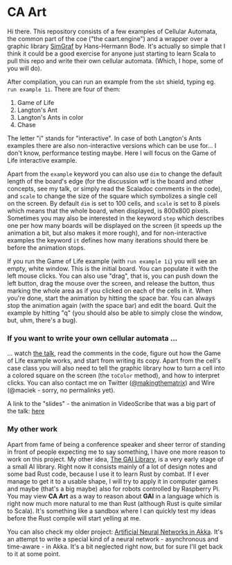 # CA Art

Hi there. 
This repository consists of a few examples of Cellular Automata, the common part of the coe ("the caart.engine") and a wrapper over a graphic library [SimGraf](http://hans-hermann-bode.de/en/content/simgraf-simple-scala-graphics-library) by Hans-Hermann Bode. It's actually so simple that I think it could be a good exercise for anyone just starting to learn Scala to pull this repo and write their own cellular automata. (Which, I hope, some of you will do).

After compilation, you can run an example from the `sbt` shield, typing eg. `run example 1i`. There are four of them:
1. Game of Life
2. Langton's Ant
3. Langton's Ants in color
4. Chase

The letter "i" stands for "interactive". In case of both Langton's Ants examples there are also non-interactive versions which can be use for... I don't know, performance testing maybe. Here I will focus on the Game of Life interactive example.

Apart from the `example` keyword you can also use `dim` to change the default length of the board's edge (for the discussion wtf is the board and other concepts, see my talk, or simply read the Scaladoc comments in the code), and `scale` to change the size of the square which symbolizes a single cell on the screen. By default `dim` is set to 100 cells, and `scale` is set to 8 pixels which means that the whole board, when displayed, is 800x800 pixels. Sometimes you may also be interested in the keyword `step` which describes one per how many boards will be displayed on the screen (it speeds up the animation a bit, but also makes it more rough), and for non-interactive examples the keyword `it` defines how many iterations should there be before the animation stops.

If you run the Game of Life example (with `run example 1i`) you will see an empty, white window. This is the initial board. You can populate it with the left mouse clicks. You can also use "drag", that is, you can push down the left button, drag the mouse over the screen, and release the button, thus marking the whole area as if you clicked on each of the cells in it. When you're done, start the animation by hitting the space bar. You can always stop the animation again (with the space bar) and edit the board. Quit the example by hitting "q" (you should also be able to simply close the window, but, uhm, there's a bug).

### If you want to write your own cellular automata ...

... watch [the talk](https://www.youtube.com/watch?v=0ABjVP0st08), read the comments in the code, figure out how the Game of Life example works, and start from writing its copy. Apart from the cell's case class you will also need to tell the graphic library how to turn a cell into a colored square on the screen (the `toColor` method), and how to interpret clicks. You can also contact me on Twitter ([@makingthematrix](https://twitter.com/makingthematrix)) and Wire (@maciek - sorry, no permalinks yet).

A link to the "slides" - the animation in VideoScribe that was a big part of the talk: [here](https://drive.google.com/file/d/1wsKXR3r-_lGhPVG-KyxA7aJ_OOL5EVy2/view?usp=sharing)

### My other work

Apart from fame of being a conference speaker and sheer terror of standing in front of people expecting me to say something, I have one more reason to work on this project. My other idea, [The GAI Library](https://github.com/makingthematrix/gailibrary), is a very early stage of a small AI library. Right now it consists mainly of a lot of design notes and some bad Rust code, because I use it to learn Rust by combat. If I ever manage to get it to a usable shape, I will try to apply it in computer games and maybe (that's a big maybe) also for robots controlled by Raspberry Pi. You may view **CA Art** as a way to reason about **GAI** in a language which is right now much more natural to me than Rust (although Rust is quite similar to Scala). It's something like a sandbox where I can quickly test my ideas before the Rust compile will start yelling at me.

You can also check my older project: [Artificial Neural Networks in Akka](https://github.com/makingthematrix/ann). It's an attempt to write a special kind of a neural network - asynchronous and time-aware - in Akka. It's a bit neglected right now, but for sure I'll get back to it at some point.
